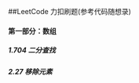 <!--
 * @Description: 题纲
 * @Author: fengxb
 * @Date: 2022-01-12 15:00:39
 * @LastEditor: fengxb
 * @LastEditTime: 2022-01-14 23:08:03
-->
##LeetCode
力扣刷题(参考代码随想录)

#### 第一部分：数组
##### 1.704 二分查找
##### 2.27  移除元素


